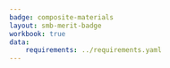 ```yaml
---
badge: composite-materials
layout: smb-merit-badge
workbook: true
data:
    requirements: ../requirements.yaml
---
```

